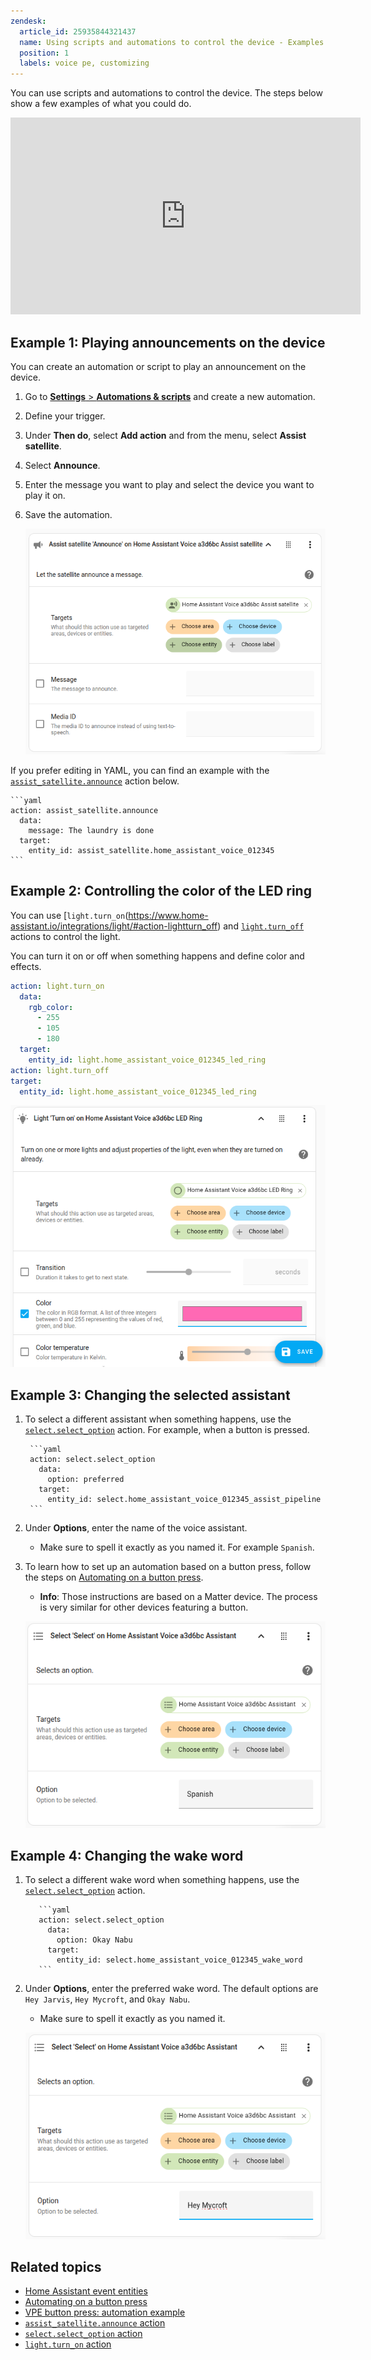```yaml
---
zendesk:
  article_id: 25935844321437
  name: Using scripts and automations to control the device - Examples
  position: 1
  labels: voice pe, customizing
---
```


You can use scripts and automations to control the device. The steps below show a few examples of what you could do.

<div class='videoWrapper'>
<iframe width="560" height="315" src="https://www.youtube.com/embed/QhhuCzbQEag" videotitle="Use automations and scripts to control Home Assistant Voice Preview Edition" frameborder="0" allow="accelerometer; autoplay; encrypted-media; gyroscope; picture-in-picture" allowfullscreen></iframe>
</div>

## Example 1: Playing announcements on the device

You can create an automation or script to play an announcement on the device.

1. Go to [**Settings** > **Automations & scripts**](https://my.home-assistant.io/redirect/automations/) and create a new automation.
2. Define your trigger.
3. Under **Then do**, select **Add action** and from the menu, select **Assist satellite**.
4. Select **Announce**.
5. Enter the message you want to play and select the device you want to play it on.
6. Save the automation.

   ![Screenshot showing the automation editor](/static/img/voice-pe/voice_script_announcement.png)

If you prefer editing in YAML, you can find an example with the [`assist_satellite.announce`](https://www.home-assistant.io/integrations/assist_satellite/#action-assist_satelliteannounce) action below.

    ```yaml
    action: assist_satellite.announce
      data:
        message: The laundry is done
      target:
        entity_id: assist_satellite.home_assistant_voice_012345
    ```

## Example 2: Controlling the color of the LED ring

You can use [`light.turn_on`(https://www.home-assistant.io/integrations/light/#action-lightturn_off) and [`light.turn_off`](https://www.home-assistant.io/integrations/light/#action-lightturn_on) actions to control the light.

You can turn it on or off when something happens and define color and effects.

  ```yaml
  action: light.turn_on
    data:
      rgb_color:
        - 255
        - 105
        - 180
    target:
      entity_id: light.home_assistant_voice_012345_led_ring
  action: light.turn_off
  target:
    entity_id: light.home_assistant_voice_012345_led_ring
  ```

  ![Screenshot showing a light automation in the automation editor](/static/img/voice-pe/voice_light_turn_on_script.png)

## Example 3: Changing the selected assistant

1. To select a different assistant when something happens, use the [`select.select_option`](https://www.home-assistant.io/integrations/select/#action-selectselect_option) action. For example, when a button is pressed.

        ```yaml
        action: select.select_option
          data:
            option: preferred
          target:
            entity_id: select.home_assistant_voice_012345_assist_pipeline
        ```

2. Under **Options**, enter the name of the voice assistant.
   - Make sure to spell it exactly as you named it. For example `Spanish`.
3. To learn how to set up an automation based on a button press, follow the steps on [Automating on a button press](https://www.home-assistant.io/integrations/event/#automating-on-a-button-press).
   - **Info**: Those instructions are based on a Matter device. The process is very similar for other devices featuring a button.

   ![Image showing the automation editor](/static/img/voice-pe/voice_select_assistant_spanish.png)

## Example 4: Changing the wake word

1. To select a different wake word when something happens, use the [`select.select_option`]([`select.select_option`](https://www.home-assistant.io/integrations/select/#action-selectselect_option)) action.

          ```yaml
          action: select.select_option
            data:
              option: Okay Nabu
            target:
              entity_id: select.home_assistant_voice_012345_wake_word
          ```

2. Under **Options**, enter the preferred wake word. The default options are `Hey Jarvis`, `Hey Mycroft`, and `Okay Nabu`.
   - Make sure to spell it exactly as you named it.

   ![Screenshot showing an automation to change the wake word to Mycroft](/static/img/voice-pe/voice_select_wake_word_mycroft.png)

## Related topics

- [Home Assistant event entities](https://www.home-assistant.io/integrations/event/)
- [Automating on a button press](https://www.home-assistant.io/integrations/event/#automating-on-a-button-press)
- [VPE button press: automation example](https://gist.github.com/jlpouffier/68434e51c8e347e974a791f90914c59)
- [`assist_satellite.announce` action](https://www.home-assistant.io/integrations/assist_satellite/#action-assist_satelliteannounce)
- [`select.select_option` action](https://www.home-assistant.io/integrations/select/#action-selectselect_option)
- [`light.turn_on` action](https://www.home-assistant.io/integrations/light/#action-lightturn_off)
